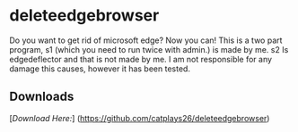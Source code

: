 # deleteedgebrowser
Do you want to get rid of microsoft edge? Now you can! This is a two part program, s1 (which you need to run twice  with admin.) is made by me. s2 Is edgedeflector and that is not made by me. I am not responsible for any damage this causes, however it has been tested.
## Downloads
[*Download Here:*]
(https://github.com/catplays26/deleteedgebrowser)

